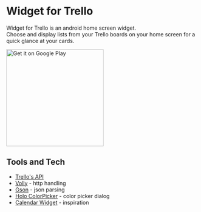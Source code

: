 # Widget for Trello
Widget for Trello is an android home screen widget.  
Choose and display lists from your Trello boards on your home screen for a quick glance at your cards.

<a href='https://play.google.com/store/apps/details?id=com.oryanmat.trellowidget'>
  <img alt='Get it on Google Play'  width="256" src='https://play.google.com/intl/en_us/badges/images/generic/en_badge_web_generic.png'/>
</a>

Tools and Tech
--------------
* [Trello's API](http://trello.com/docs)
* [Volly](https://bintray.com/android/android-utils/com.android.volley.volley) - http handling
* [Gson](http://sites.google.com/site/gson/) - json parsing
* [Holo ColorPicker](http://github.com/LarsWerkman/HoloColorPicker) - color picker dialog
* [Calendar Widget](http://github.com/plusonelabs/calendar-widget) - inspiration
